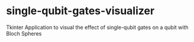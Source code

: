 # single-qubit-gates-visualizer
Tkinter Application to visual the effect of single-qubit gates on a qubit with Bloch Spheres
